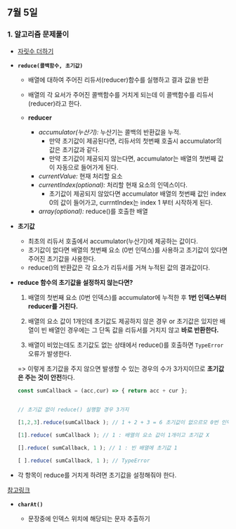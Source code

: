## 7월 5일
### 1. 알고리즘 문제풀이
- [자릿수 더하기](https://github.com/leemyungju9347/Algorithm/blob/master/Level_01/%EC%9E%90%EB%A6%BF%EC%88%98%20%EB%8D%94%ED%95%98%EA%B8%B0.html)

- **```reduce(콜백함수, 초기값)```**

	- 배열에 대하여 주어진 리듀서(reducer)함수를 실행하고 결과 값을 반환

	- 배열의 각 요서가 주어진 콜백함수를 거치게 되는데 이 콜백함수를 리듀서(reducer)라고 한다.

	  

	- **reducer**	

		- *accumulator(누산기):* 누산기는 콜백의 반환값을 누적. 
			- 만약 초기값이 제공된다면, 리듀서의 첫번째 호출시 accumulator의 값은 초기값과 같다.
			- 만약 초기값이 제공되지 않는다면, accumulator는 배열의 첫번째 값이 자동으로 들어가게 된다.
		- *currentValue:* 현재 처리할 요소
		- *currentIndex(optional):* 처리할 현재 요소의 인덱스이다.
			- 초기값이 제공되지 않았다면 accumulator 배열의 첫번째 값인 index 0의 값이 들어가고, currntIndex는 index 1 부터 시작하게 된다.
		- *array(optional):* reduce()를 호출한 배열

  

- **초기값** 
	- 최초의 리듀서 호출에서 accumulator(누산기)에 제공하는 값이다.
	- 초기값이 없다면 배열의 첫번째 요소 (0번 인덱스)를 사용하고 초기값이 있다면 주어진 초기값을 사용한다.
	- reduce()의 반환값은 각 요소가 리듀서를 거쳐 누적된 값의 결과값이다.
- **reduce 함수의 초기값을 설정하지 않는다면?**

	1. 배열의 첫번째 요소 (0번 인덱스)를 accumulator에 누적한 후 **1번 인덱스부터 reducer를 거친다.**

	2. 배열의 요소 값이 1개인데 초기값도 제공하지 않은 경우 or 초기값은 있지만 배열이 빈 배열인 경우에는 그 단독 값을 리듀서를 거치지 않고 **바로 반환한다.**

	3. 배열이 비었는데도 초기값도 없는 상태에서 reduce()를 호출하면 ```TypeError``` 오류가 발생한다.

  

	=> 이렇게 초기값을 주지 않으면 발생할 수 있는 경우의 수가 3가지이므로 **초기값은 주는 것이 안전**하다.
	```javascript
	const sumCallback = (acc,cur) => { return acc + cur };

	  
	// 초기값 없이 reduce() 실행할 경우 3가지

	[1,2,3].reduce(sumCallback ); // 1 + 2 + 3 = 6 초기값이 없으르모 0번 인덱스를 accumulator에 누적

	[1].reduce( sumCallback ); // 1 : 배열의 요소 값이 1개이고 초기값 X

	[].reduce( sumCallback, 1 ); // 1 : 빈 배열에 초기값 1

	[ ].reduce( sumCallback, 1 ); // TypeError
	```

 - 각 항목이 reduce를 거치게 하려면 초기값을 설정해줘야 한다.

[참고링크](https://sustainable-dev.tistory.com/38)

  
- **```charAt()```**

	- 문장중에 인덱스 위치에 해당되는 문자 추출하기
